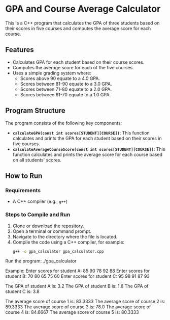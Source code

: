 # GPA and Course Average Calculator

This is a C++ program that calculates the GPA of three students based on their scores in five courses and computes the average score for each course. 

## Features
- Calculates GPA for each student based on their course scores.
- Computes the average score for each of the five courses.
- Uses a simple grading system where:
  - Scores above 90 equate to a 4.0 GPA.
  - Scores between 81-90 equate to a 3.0 GPA.
  - Scores between 71-80 equate to a 2.0 GPA.
  - Scores between 61-70 equate to a 1.0 GPA.

## Program Structure

The program consists of the following key components:
- **`calculateGPA(const int scores[STUDENT][COURSE])`**: This function calculates and prints the GPA for each student based on their scores in five courses.
- **`calculateAverageCourseScore(const int scores[STUDENT][COURSE])`**: This function calculates and prints the average score for each course based on all students' scores.

## How to Run

### Requirements
- A C++ compiler (e.g., `g++`)

### Steps to Compile and Run

1. Clone or download the repository.
2. Open a terminal or command prompt.
3. Navigate to the directory where the file is located.
4. Compile the code using a C++ compiler, for example:
   ```bash
   g++ -o gpa_calculator gpa_calculator.cpp
   
Run the program: ./gpa_calculator

Example: 
Enter scores for student A: 85 90 78 92 88
Enter scores for student B: 70 80 65 75 60
Enter scores for student C: 95 98 91 87 93

The GPA of student A is: 3.2
The GPA of student B is: 1.6
The GPA of student C is: 3.8

The average score of course 1 is: 83.3333
The average score of course 2 is: 89.3333
The average score of course 3 is: 78.0
The average score of course 4 is: 84.6667
The average score of course 5 is: 80.3333

